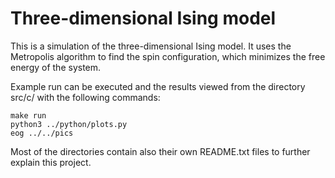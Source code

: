 # Three-dimensional Ising model

This is a simulation of the three-dimensional Ising model. It uses the Metropolis
algorithm to find the spin configuration, which minimizes the free energy of the
system. 

Example run can be executed and the results viewed from the directory src/c/ with
the following commands:
```
make run
python3 ../python/plots.py
eog ../../pics
```

Most of the directories contain also their own README.txt files to further explain
this project.
